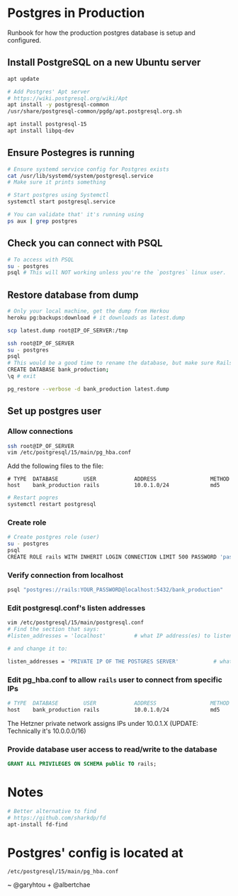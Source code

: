 # Postgres in Production

Runbook for how the production postgres database is setup and configured.

## Install PostgreSQL on a new Ubuntu server
```bash
apt update

# Add Postgres' Apt server
# https://wiki.postgresql.org/wiki/Apt
apt install -y postgresql-common
/usr/share/postgresql-common/pgdg/apt.postgresql.org.sh

apt install postgresql-15
apt install libpq-dev
```

## Ensure Postegres is running
```bash
# Ensure systemd service config for Postgres exists
cat /usr/lib/systemd/system/postgresql.service
# Make sure it prints something

# Start postgres using Systemctl
systemctl start postgresql.service

# You can validate that' it's running using
ps aux | grep postgres
```

## Check you can connect with PSQL
```bash
# To access with PSQL
su - postgres
psql # This will NOT working unless you're the `postgres` linux user.
```

## Restore database from dump
```bash
# Only your local machine, get the dump from Herkou
heroku pg:backups:download # it downloads as latest.dump

scp latest.dump root@IP_OF_SERVER:/tmp

ssh root@IP_OF_SERVER
su - postgres
psql
# This would be a good time to rename the database, but make sure Rails connects to the new name.
CREATE DATABASE bank_production;
\q # exit

pg_restore --verbose -d bank_production latest.dump
```

## Set up postgres user

### Allow connections
```bash
ssh root@IP_OF_SERVER
vim /etc/postgresql/15/main/pg_hba.conf
```

Add the following files to the file:
```
# TYPE  DATABASE        USER            ADDRESS                 METHOD
host    bank_production rails           10.0.1.0/24             md5
```

```bash
# Restart pogres
systemctl restart postgresql

```

### Create role
```bash
# Create postgres role (user)
su - postgres
psql
CREATE ROLE rails WITH INHERIT LOGIN CONNECTION LIMIT 500 PASSWORD 'password here';
```

### Verify connection from localhost
```bash
psql "postgres://rails:YOUR_PASSWORD@localhost:5432/bank_production"
```

### Edit postgresql.conf's listen addresses
```bash
vim /etc/postgresql/15/main/postgresql.conf
# Find the section that says:
#listen_addresses = 'localhost'         # what IP address(es) to listen on;

# and change it to:

listen_addresses = 'PRIVATE IP OF THE POSTGRES SERVER'           # what IP address(es) to listen on;
```

### Edit pg_hba.conf to allow `rails` user to connect from specific IPs
```bash
# TYPE  DATABASE        USER            ADDRESS                 METHOD
host    bank_production rails           10.0.1.0/24             md5
```

The Hetzner private network assigns IPs under 10.0.1.X (UPDATE: Technically it's
10.0.0.0/16)

### Provide database user access to read/write to the database
```sql
GRANT ALL PRIVILEGES ON SCHEMA public TO rails;
```


# Notes

```bash
# Better alternative to find
# https://github.com/sharkdp/fd
apt-install fd-find
```

# Postgres' config is located at
```
/etc/postgresql/15/main/pg_hba.conf
```

~ @garyhtou + @albertchae
